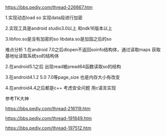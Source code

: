 https://bbs.pediy.com/thread-226667.htm

1.实现动态load so 实现data段进行加密 


2.实现工具是android studio3.0以上 和ndk16版本以上

3.libfoo.so是没有加密的so libdata.so是加固之后的so


难点分析
   1.在android 7.0之后dlopen不返回soinfo结构体，通过读取maps 获取基地址读取系统so的结构体
   
   2.在android5.1之后 出现read被pread64函数读取so的结构
       
   3.在android4.1.2 5.0 7.0等page_size 也是内存大小有改变
     
   4.在android4.4之后都是c++ 考虑安全问题 用c语言实现


参考TK大神

https://bbs.pediy.com/thread-216119.htm

https://bbs.pediy.com/thread-191649.htm

https://bbs.pediy.com/thread-197512.htm
